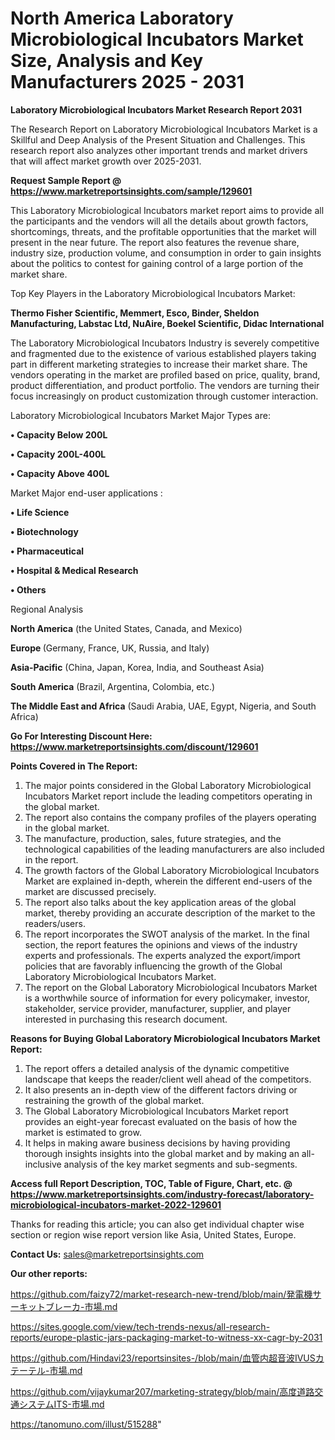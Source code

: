 # North America Laboratory Microbiological Incubators Market Size, Analysis and Key Manufacturers 2025 - 2031

<strong>Laboratory Microbiological Incubators Market Research Report 2031</strong>

The Research Report on Laboratory Microbiological Incubators Market is a Skillful and Deep Analysis of the Present Situation and Challenges. This research report also analyzes other important trends and market drivers that will affect market growth over 2025-2031.

<strong>Request Sample Report @ <a href=https://www.marketreportsinsights.com/sample/129601>https://www.marketreportsinsights.com/sample/129601</a></strong>

This Laboratory Microbiological Incubators market report aims to provide all the participants and the vendors will all the details about growth factors, shortcomings, threats, and the profitable opportunities that the market will present in the near future. The report also features the revenue share, industry size, production volume, and consumption in order to gain insights about the politics to contest for gaining control of a large portion of the market share.

Top Key Players in the Laboratory Microbiological Incubators Market:

<strong>Thermo Fisher Scientific, Memmert, Esco, Binder, Sheldon Manufacturing, Labstac Ltd, NuAire, Boekel Scientific, Didac International</strong>

The Laboratory Microbiological Incubators Industry is severely competitive and fragmented due to the existence of various established players taking part in different marketing strategies to increase their market share. The vendors operating in the market are profiled based on price, quality, brand, product differentiation, and product portfolio. The vendors are turning their focus increasingly on product customization through customer interaction.

Laboratory Microbiological Incubators Market Major Types are:

<strong>• Capacity Below 200L

• Capacity 200L-400L

• Capacity Above 400L</strong>

Market Major end-user applications :

<strong>• Life Science

• Biotechnology

• Pharmaceutical

• Hospital & Medical Research

• Others</strong>

Regional Analysis

</u><strong><b>North America</b></strong> (the United States, Canada, and Mexico)

<strong><b>Europe </b></strong>(Germany, France, UK, Russia, and Italy)

<strong><b>Asia-Pacific</b></strong> (China, Japan, Korea, India, and Southeast Asia)

<strong><b>South America</b></strong> (Brazil, Argentina, Colombia, etc.)

<strong><b>The Middle East and Africa</b></strong> (Saudi Arabia, UAE, Egypt, Nigeria, and South Africa)

<strong>Go For Interesting Discount Here: <a href=https://www.marketreportsinsights.com/discount/129601>https://www.marketreportsinsights.com/discount/129601</a></strong>

<strong>Points Covered in The Report:</strong>
<ol>
  <li>The major points considered in the Global Laboratory Microbiological Incubators Market report include the leading competitors operating in the global market.</li>
  <li>The report also contains the company profiles of the players operating in the global market.</li>
  <li>The manufacture, production, sales, future strategies, and the technological capabilities of the leading manufacturers are also included in the report.</li>
  <li>The growth factors of the Global Laboratory Microbiological Incubators Market are explained in-depth, wherein the different end-users of the market are discussed precisely.</li>
  <li>The report also talks about the key application areas of the global market, thereby providing an accurate description of the market to the readers/users.</li>
  <li>The report incorporates the SWOT analysis of the market. In the final section, the report features the opinions and views of the industry experts and professionals. The experts analyzed the export/import policies that are favorably influencing the growth of the Global Laboratory Microbiological Incubators Market.</li>
  <li>The report on the Global Laboratory Microbiological Incubators Market is a worthwhile source of information for every policymaker, investor, stakeholder, service provider, manufacturer, supplier, and player interested in purchasing this research document.</li>
</ol>
<strong>Reasons for Buying Global Laboratory Microbiological Incubators Market Report:</strong>

<ol>
  <li>The report offers a detailed analysis of the dynamic competitive landscape that keeps the reader/client well ahead of the competitors.</li>
  <li>It also presents an in-depth view of the different factors driving or restraining the growth of the global market.</li>
  <li>The Global Laboratory Microbiological Incubators Market report provides an eight-year forecast evaluated on the basis of how the market is estimated to grow.</li>
  <li>It helps in making aware business decisions by having providing thorough insights insights into the global market and by making an all-inclusive analysis of the key market segments and sub-segments.</li>
</ol>
<strong>Access full Report Description, TOC, Table of Figure, Chart, etc. @ <a href=https://www.marketreportsinsights.com/industry-forecast/laboratory-microbiological-incubators-market-2022-129601>https://www.marketreportsinsights.com/industry-forecast/laboratory-microbiological-incubators-market-2022-129601</a></strong>


Thanks for reading this article; you can also get individual chapter wise section or region wise report version like Asia, United States, Europe.

<strong>Contact Us:</strong>
sales@marketreportsinsights.com

<strong>Our other reports:</strong>

<a href=https://github.com/faizy72/market-research-new-trend/blob/main/発電機サーキットブレーカ-市場.md>https://github.com/faizy72/market-research-new-trend/blob/main/発電機サーキットブレーカ-市場.md</a>

<a href=https://sites.google.com/view/tech-trends-nexus/all-research-reports/europe-plastic-jars-packaging-market-to-witness-xx-cagr-by-2031>https://sites.google.com/view/tech-trends-nexus/all-research-reports/europe-plastic-jars-packaging-market-to-witness-xx-cagr-by-2031</a>

<a href=https://github.com/Hindavi23/reportsinsites-/blob/main/血管内超音波IVUSカテーテル-市場.md>https://github.com/Hindavi23/reportsinsites-/blob/main/血管内超音波IVUSカテーテル-市場.md</a>

<a href=https://github.com/vijaykumar207/marketing-strategy/blob/main/高度道路交通システムITS-市場.md>https://github.com/vijaykumar207/marketing-strategy/blob/main/高度道路交通システムITS-市場.md</a>

<a href=https://tanomuno.com/illust/515288>https://tanomuno.com/illust/515288</a>"
